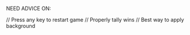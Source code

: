NEED ADVICE ON: 

// Press any key to restart game
// Properly tally wins
// Best way to apply background